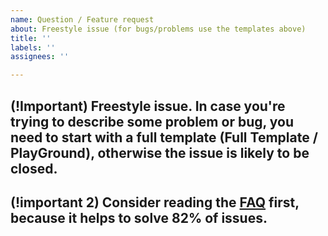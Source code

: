 ```yaml
---
name: Question / Feature request
about: Freestyle issue (for bugs/problems use the templates above)
title: ''
labels: ''
assignees: ''

---
```


## (!Important) Freestyle issue. In case you're trying to describe some problem or bug, you need to start with a full template (Full Template / PlayGround), otherwise the issue is likely to be closed.

## (!important 2) Consider reading the [FAQ](https://coldarra.coding.net/public/trading-vue-js/trading-vue-js/git/files/master/docs/faq) first, because it helps to solve 82% of issues.

